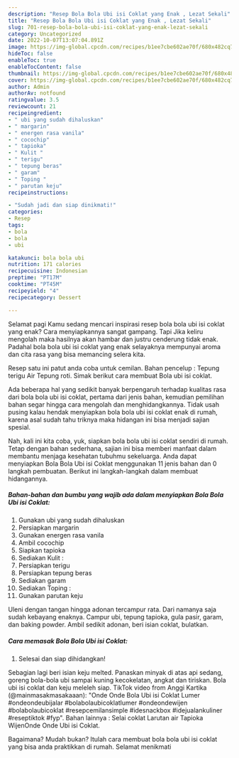 ```yaml
---
description: "Resep Bola Bola Ubi isi Coklat yang Enak , Lezat Sekali"
title: "Resep Bola Bola Ubi isi Coklat yang Enak , Lezat Sekali"
slug: 701-resep-bola-bola-ubi-isi-coklat-yang-enak-lezat-sekali
category: Uncategorized
date: 2022-10-07T13:07:04.891Z
image: https://img-global.cpcdn.com/recipes/b1ee7cbe602ae70f/680x482cq70/bola-bola-ubi-isi-coklat-foto-resep-utama.jpg
hideToc: false
enableToc: true
enableTocContent: false
thumbnail: https://img-global.cpcdn.com/recipes/b1ee7cbe602ae70f/680x482cq70/bola-bola-ubi-isi-coklat-foto-resep-utama.jpg
cover: https://img-global.cpcdn.com/recipes/b1ee7cbe602ae70f/680x482cq70/bola-bola-ubi-isi-coklat-foto-resep-utama.jpg
author: Admin
authorAv: notfound
ratingvalue: 3.5
reviewcount: 21
recipeingredient:
- " ubi yang sudah dihaluskan"
- " margarin"
- " energen rasa vanila"
- " cocochip"
- " tapioka"
- " Kulit "
- " terigu"
- " tepung beras"
- " garam"
- " Toping "
- " parutan keju"
recipeinstructions:

- "Sudah jadi dan siap dinikmati!"
categories:
- Resep
tags:
- bola
- bola
- ubi

katakunci: bola bola ubi 
nutrition: 171 calories
recipecuisine: Indonesian
preptime: "PT17M"
cooktime: "PT45M"
recipeyield: "4"
recipecategory: Dessert

---
```



Selamat pagi Kamu sedang mencari inspirasi resep bola bola ubi isi coklat yang enak? Cara menyiapkannya sangat gampang. Tapi Jika keliru mengolah maka hasilnya akan hambar dan justru cenderung tidak enak. Padahal bola bola ubi isi coklat yang enak selayaknya mempunyai aroma dan cita rasa yang bisa memancing selera kita.


Resep satu ini patut anda coba untuk cemilan. Bahan pencelup : Tepung terigu Air Tepung roti. Simak berikut cara membuat Bola ubi isi coklat.

Ada beberapa hal yang sedikit banyak berpengaruh terhadap kualitas rasa dari bola bola ubi isi coklat, pertama dari jenis bahan, kemudian pemilihan bahan segar hingga cara mengolah dan menghidangkannya. Tidak usah pusing kalau hendak menyiapkan bola bola ubi isi coklat enak di rumah, karena asal sudah tahu triknya maka hidangan ini bisa menjadi sajian spesial.


Nah, kali ini kita coba, yuk, siapkan bola bola ubi isi coklat sendiri di rumah. Tetap dengan bahan sederhana, sajian ini bisa memberi manfaat dalam membantu menjaga kesehatan tubuhmu sekeluarga. Anda dapat menyiapkan Bola Bola Ubi isi Coklat menggunakan 11 jenis bahan dan 0 langkah pembuatan. Berikut ini langkah-langkah dalam membuat hidangannya.

<!--inarticleads1-->

##### Bahan-bahan dan bumbu yang wajib ada dalam menyiapkan Bola Bola Ubi isi Coklat:

1. Gunakan  ubi yang sudah dihaluskan
1. Persiapkan  margarin
1. Gunakan  energen rasa vanila
1. Ambil  cocochip
1. Siapkan  tapioka
1. Sediakan  Kulit :
1. Persiapkan  terigu
1. Persiapkan  tepung beras
1. Sediakan  garam
1. Sediakan  Toping :
1. Gunakan  parutan keju


Uleni dengan tangan hingga adonan tercampur rata. Dari namanya saja sudah kebayang enaknya. Campur ubi, tepung tapioka, gula pasir, garam, dan baking powder. Ambil sedikit adonan, beri isian coklat, bulatkan. 

<!--inarticleads2-->

##### Cara memasak Bola Bola Ubi isi Coklat:


1. Selesai dan siap dihidangkan!

Sebagian lagi beri isian keju melted. Panaskan minyak di atas api sedang, goreng bola-bola ubi sampai kuning kecokelatan, angkat dan tiriskan. Bola ubi isi coklat dan keju meleleh siap. TikTok video from Anggi Kartika (@mainmasakmasakaaan): &#34;Onde Onde Bola Ubi isi Coklat Lumer #ondeondeubijalar #bolabolaubicoklatlumer #ondeondewijen #bolabolaubicoklat #resepcemilansimple #idesnackbox #idejualankuliner #reseptiktok #fyp&#34;. Bahan lainnya : Selai coklat Larutan air Tapioka WijenOnde Onde Ubi isi Coklat. 

Bagaimana? Mudah bukan? Itulah cara membuat bola bola ubi isi coklat yang bisa anda praktikkan di rumah. Selamat menikmati
